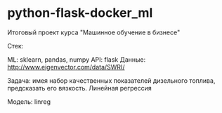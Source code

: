 # python-flask-docker_ml
Итоговый проект курса "Машинное обучение в бизнесе"

Стек:

ML: sklearn, pandas, numpy
API: flask
Данные: http://www.eigenvector.com/data/SWRI/

Задача: имея набор качественных показателей дизельного топлива, предсказать его вязкость. Линейная регрессия

Модель: linreg